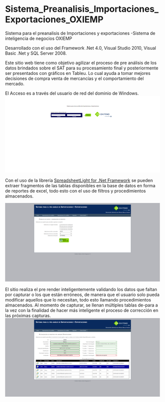 # Sistema_Preanalisis_Importaciones_Exportaciones_OXIEMP

Sistema para el preanalisis de Importaciones y exportaciones -Sistema de inteligencia de negocios OXIEMP

Desarrollado con el uso del Framework .Net 4.0, Visual Studio 2010, Visual Basic .Net y SQL Server 2008.

Este sitio web tiene como objetivo agilizar el proceso de pre análisis de los datos brindados sobre el SAT para su procesamiento final y posteriormente ser presentados con gráficos en Tableu. Lo cual ayuda a tomar mejores decisiones de compra venta de mercancías y el comportamiento del mercado.

El Acceso es a través del usuario de red del dominio de Windows.
![Login por medio de usuarios del dominio de Windows](/OXIEMP_captures/OXIEMP-Account-Login-aspx.png "Login por medio de Usuarios del dominio de red de Windows")

Con el uso de la librería [SpreadsheetLight for .Net Framework](http://spreadsheetlight.com/) se pueden extraer fragmentos de las tablas disponibles en la base de datos en forma de reportes de excel, todo esto con el uso de filtros y procedimientos almacenados.

![Extraccion de fragmentos de tablas en forma de reportes de excel](/OXIEMP_captures/OXIEMP-Reportes-aspx.png "Página de reportes")

El sitio realiza el pre render inteligentemente validando los datos que faltan por capturar o los que están erróneos, de manera que el usuario solo pueda modificar aquellos que lo necesitan, todo esto llamando procedimientos almacenados. Al momento de capturar, se llenan múltiples tablas de-para a la vez con la finalidad de hacer más inteligente el proceso de corrección en las próximas capturas.
![Pre análisis de Exportaciones](/OXIEMP_captures/OXIEMP-preanalisis_exp-aspx-2.png "Preanálisis exportaciones")
      
